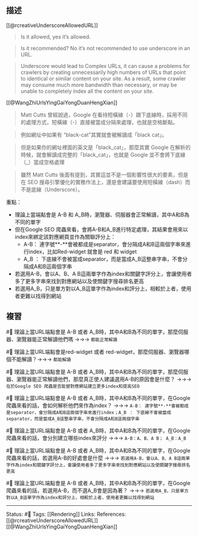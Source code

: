 ## 描述


[[@rcreativeUnderscoreAllowedURL]]
> Is it allowed, yes it’s allowed.

> Is it recommended? No it’s not recommended to use underscore in an URL.

> Underscore would lead to Complex URLs, it can cause a problems for crawlers by creating unnecessarily high numbers of URLs that point to identical or similar content on your site. As a result, some crawler may consume much more bandwidth than necessary, or may be unable to completely index all the content on your site.



[[@WangZhiUrlsYingGaiYongDuanHengXian]]
> Matt Cutts 曾經說過，Google 在看待短橫線（-）跟下底線時，採用不同的處理方式，短橫線（-）直接被當成分隔來處理，也就是空格斷點。

> 例如網址中如果有 “black-cat”其實就會被解讀成「black cat」。

> 但是如果你的網址裡面的英文是「black_cat」，那麼其實 Google 在解析的時候，就會解讀成完整的「black_cat」，也就是 Google 並不會將下底線（_）當成空格處理

> 雖然 Matt Cutts 後面有提到，其實這並不是一個影響性很大的要素，但是在 SEO 搜尋引擎優化的實務作法上，還是會建議要使用短橫線（dash）而不是底線（Underscore）。



重點：
- 理論上當端點會是 A-B 和 A_B時，瀏覽器、伺服器會正常解讀，其中A和B為不同的單字
- 但在Google SEO 爬蟲來看，會將A-B和A_B進行特定處理，其結果會用來以index來綁定該對應網頁並作為關聯評分上：
	- A-B： 連字號**-**會被都成是separator，會分隔成A和B這兩個字串來進行index，比如Red-widget 就會是 red 和 widget 
	- A_B ： 下底線不會被當成separator，而是當成A_B這整串字串，不會分隔成A和B這兩個字串
- 若選用A-B，會以A、B、A B這兩單字作為index和關鍵字評分上，會讓使用者多了更多字串來找到對應網站以及使關鍵字搜尋排名更高
- 若選用A_B，只是單方對以A_B這單字作為index和評分上，相較於上者，使用者更難以找得到網站

## 複習

#🧠 理論上當URL端點會是 A-B 或者 A_B時，其中A和B為不同的單字，那麼伺服器、瀏覽器能正常解讀他們嗎 ->->-> `都能正常解讀`

#🧠 理論上當URL端點會是red-widget 或者 red-widget，那麼伺服器、瀏覽器哪個不能解讀？->->-> `都能解讀`

#🧠 理論上當URL端點會是 A-B 或者 A_B時，其中A和B為不同的單字，那麼伺服器、瀏覽器能正常解讀他們，那麼真正使人建議選用A-B的原因會是什麼？ ->->-> `在於Google SEO 爬蟲是否能替對應網站建立更多index和提高SEO`

#🧠 理論上當URL端點會是 A-B 或者 A_B時，其中A和B為不同的單字，在Google 爬蟲來看的話，會如何解析他們來作為index？ ->->-> `A-B： 連字號**-**會被都成是separator，會分隔成A和B這兩個字串來進行index；A_B ： 下底線不會被當成separator，而是當成A_B這整串字串，不會分隔成A和B這兩個字串`

#🧠 理論上當URL端點會是 A-B 或者 A_B時，其中A和B為不同的單字，在Google 爬蟲來看的話，會分別建立哪些index來評分 ->->-> `A-B：A、B、A B； A_B：A_B`

#🧠 理論上當URL端點會是 A-B 或者 A_B時，其中A和B為不同的單字，在Google 爬蟲來看的話，若選用A-B的好處會是什麼 ->->-> `若選用A-B，會以A、B、A B這兩單字作為index和關鍵字評分上，會讓使用者多了更多字串來找到對應網站以及使關鍵字搜尋排名更高`

#🧠 理論上當URL端點會是 A-B 或者 A_B時，其中A和B為不同的單字，在Google 爬蟲來看的話，若選用A-B，而不選A_B會是因為著？ ->->-> `若選用A_B，只是單方對以A_B這單字作為index和評分上，相較於上者，使用者更難以找得到網站`



---
Status: #🌱 
Tags:
[[Rendering]]
Links:
References:
[[@rcreativeUnderscoreAllowedURL]]
[[@WangZhiUrlsYingGaiYongDuanHengXian]]